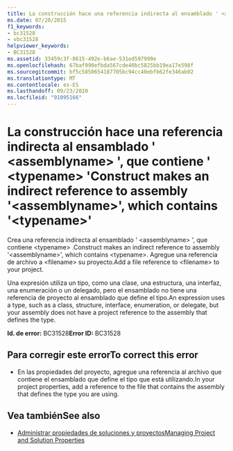 ```yaml
---
title: La construcción hace una referencia indirecta al ensamblado ' <assemblyname> ', que contiene ' <typename> '
ms.date: 07/20/2015
f1_keywords:
- bc31528
- vbc31528
helpviewer_keywords:
- BC31528
ms.assetid: 33459c3f-8615-492e-b6ae-531ed597999e
ms.openlocfilehash: 67baf990efbda567cde40bc5825bb19ea17e598f
ms.sourcegitcommit: bf5c5850654187705bc94cc40ebfb62fe346ab02
ms.translationtype: MT
ms.contentlocale: es-ES
ms.lasthandoff: 09/23/2020
ms.locfileid: "91095166"
---
```

# <a name="construct-makes-an-indirect-reference-to-assembly-assemblyname-which-contains-typename"></a><span data-ttu-id="08f77-102">La construcción hace una referencia indirecta al ensamblado ' \<assemblyname> ', que contiene ' \<typename> '</span><span class="sxs-lookup"><span data-stu-id="08f77-102">Construct makes an indirect reference to assembly '\<assemblyname>', which contains '\<typename>'</span></span>

<span data-ttu-id="08f77-103">Crea una referencia indirecta al ensamblado ' \<assemblyname> ', que contiene \<typename> .</span><span class="sxs-lookup"><span data-stu-id="08f77-103">Construct makes an indirect reference to assembly '\<assemblyname>', which contains \<typename>.</span></span> <span data-ttu-id="08f77-104">Agregue una referencia de archivo a \<filename> su proyecto.</span><span class="sxs-lookup"><span data-stu-id="08f77-104">Add a file reference to \<filename> to your project.</span></span>  
  
 <span data-ttu-id="08f77-105">Una expresión utiliza un tipo, como una clase, una estructura, una interfaz, una enumeración o un delegado, pero el ensamblado no tiene una referencia de proyecto al ensamblado que define el tipo.</span><span class="sxs-lookup"><span data-stu-id="08f77-105">An expression uses a type, such as a class, structure, interface, enumeration, or delegate, but your assembly does not have a project reference to the assembly that defines the type.</span></span>  
  
 <span data-ttu-id="08f77-106">**Id. de error:** BC31528</span><span class="sxs-lookup"><span data-stu-id="08f77-106">**Error ID:** BC31528</span></span>  
  
## <a name="to-correct-this-error"></a><span data-ttu-id="08f77-107">Para corregir este error</span><span class="sxs-lookup"><span data-stu-id="08f77-107">To correct this error</span></span>  
  
- <span data-ttu-id="08f77-108">En las propiedades del proyecto, agregue una referencia al archivo que contiene el ensamblado que define el tipo que está utilizando.</span><span class="sxs-lookup"><span data-stu-id="08f77-108">In your project properties, add a reference to the file that contains the assembly that defines the type you are using.</span></span>  
  
## <a name="see-also"></a><span data-ttu-id="08f77-109">Vea también</span><span class="sxs-lookup"><span data-stu-id="08f77-109">See also</span></span>

- [<span data-ttu-id="08f77-110">Administrar propiedades de soluciones y proyectos</span><span class="sxs-lookup"><span data-stu-id="08f77-110">Managing Project and Solution Properties</span></span>](/visualstudio/ide/managing-project-and-solution-properties)
